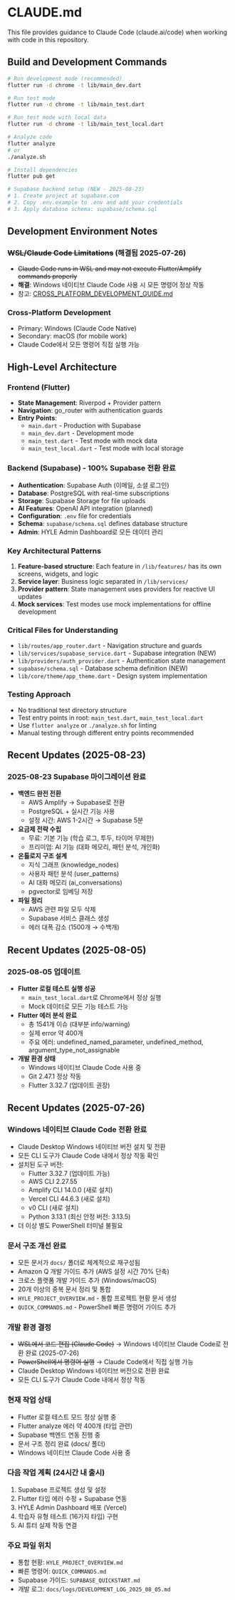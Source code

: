 # CLAUDE.md

This file provides guidance to Claude Code (claude.ai/code) when working with code in this repository.

## Build and Development Commands

```bash
# Run development mode (recommended)
flutter run -d chrome -t lib/main_dev.dart

# Run test mode
flutter run -d chrome -t lib/main_test.dart

# Run test mode with local data
flutter run -d chrome -t lib/main_test_local.dart

# Analyze code
flutter analyze
# or
./analyze.sh

# Install dependencies
flutter pub get

# Supabase backend setup (NEW - 2025-08-23)
# 1. Create project at supabase.com
# 2. Copy .env.example to .env and add your credentials
# 3. Apply database schema: supabase/schema.sql
```

## Development Environment Notes

### ~~WSL/Claude Code Limitations~~ (해결됨 2025-07-26)
- ~~Claude Code runs in WSL and may not execute Flutter/Amplify commands properly~~
- **해결**: Windows 네이티브 Claude Code 사용 시 모든 명령어 정상 작동
- 참고: [CROSS_PLATFORM_DEVELOPMENT_GUIDE.md](./CROSS_PLATFORM_DEVELOPMENT_GUIDE.md)

### Cross-Platform Development
- Primary: Windows (Claude Code Native)
- Secondary: macOS (for mobile work)
- Claude Code에서 모든 명령어 직접 실행 가능

## High-Level Architecture

### Frontend (Flutter)
- **State Management**: Riverpod + Provider pattern
- **Navigation**: go_router with authentication guards
- **Entry Points**: 
  - `main.dart` - Production with Supabase
  - `main_dev.dart` - Development mode
  - `main_test.dart` - Test mode with mock data
  - `main_test_local.dart` - Test mode with local storage

### Backend (Supabase) - 100% Supabase 전환 완료
- **Authentication**: Supabase Auth (이메일, 소셜 로그인)
- **Database**: PostgreSQL with real-time subscriptions
- **Storage**: Supabase Storage for file uploads
- **AI Features**: OpenAI API integration (planned)
- **Configuration**: `.env` file for credentials
- **Schema**: `supabase/schema.sql` defines database structure
- **Admin**: HYLE Admin Dashboard로 모든 데이터 관리

### Key Architectural Patterns
1. **Feature-based structure**: Each feature in `/lib/features/` has its own screens, widgets, and logic
2. **Service layer**: Business logic separated in `/lib/services/`
3. **Provider pattern**: State management uses providers for reactive UI updates
4. **Mock services**: Test modes use mock implementations for offline development

### Critical Files for Understanding
- `lib/routes/app_router.dart` - Navigation structure and guards
- `lib/services/supabase_service.dart` - Supabase integration (NEW)
- `lib/providers/auth_provider.dart` - Authentication state management
- `supabase/schema.sql` - Database schema definition (NEW)
- `lib/core/theme/app_theme.dart` - Design system implementation

### Testing Approach
- No traditional test directory structure
- Test entry points in root: `main_test.dart`, `main_test_local.dart`
- Use `flutter analyze` or `./analyze.sh` for linting
- Manual testing through different entry points recommended

## Recent Updates (2025-08-23)

### 2025-08-23 Supabase 마이그레이션 완료
- **백엔드 완전 전환**
  - AWS Amplify → Supabase로 전환
  - PostgreSQL + 실시간 기능 사용
  - 설정 시간: AWS 1-2시간 → Supabase 5분
- **요금제 전략 수립**
  - 무료: 기본 기능 (학습 로그, 투두, 타이머 무제한)
  - 프리미엄: AI 기능 (대화 메모리, 패턴 분석, 개인화)
- **온톨로지 구조 설계**
  - 지식 그래프 (knowledge_nodes)
  - 사용자 패턴 분석 (user_patterns)
  - AI 대화 메모리 (ai_conversations)
  - pgvector로 임베딩 저장
- **파일 정리**
  - AWS 관련 파일 모두 삭제
  - Supabase 서비스 클래스 생성
  - 에러 대폭 감소 (1500개 → 수백개)

## Recent Updates (2025-08-05)

### 2025-08-05 업데이트
- **Flutter 로컬 테스트 실행 성공**
  - `main_test_local.dart`로 Chrome에서 정상 실행
  - Mock 데이터로 모든 기능 테스트 가능
- **Flutter 에러 분석 완료**
  - 총 1541개 이슈 (대부분 info/warning)
  - 실제 error 약 400개
  - 주요 에러: undefined_named_parameter, undefined_method, argument_type_not_assignable
- **개발 환경 상태**
  - Windows 네이티브 Claude Code 사용 중
  - Git 2.47.1 정상 작동
  - Flutter 3.32.7 (업데이트 권장)

## Recent Updates (2025-07-26)

### Windows 네이티브 Claude Code 전환 완료
- Claude Desktop Windows 네이티브 버전 설치 및 전환
- 모든 CLI 도구가 Claude Code 내에서 정상 작동 확인
- 설치된 도구 버전:
  - Flutter 3.32.7 (업데이트 가능)
  - AWS CLI 2.27.55
  - Amplify CLI 14.0.0 (새로 설치)
  - Vercel CLI 44.6.3 (새로 설치)
  - v0 CLI (새로 설치)
  - Python 3.13.1 (최신 안정 버전: 3.13.5)
- 더 이상 별도 PowerShell 터미널 불필요

### 문서 구조 개선 완료
- 모든 문서가 `docs/` 폴더로 체계적으로 재구성됨
- Amazon Q 개발 가이드 추가 (AWS 설정 시간 70% 단축)
- 크로스 플랫폼 개발 가이드 추가 (Windows/macOS)
- 20개 이상의 중복 문서 정리 및 통합
- `HYLE_PROJECT_OVERVIEW.md` - 통합 프로젝트 현황 문서 생성
- `QUICK_COMMANDS.md` - PowerShell 빠른 명령어 가이드 추가

### 개발 환경 결정
- ~~WSL에서 코드 편집 (Claude Code)~~ → Windows 네이티브 Claude Code로 전환 완료 (2025-07-26)
- ~~PowerShell에서 명령어 실행~~ → Claude Code에서 직접 실행 가능
- Claude Desktop Windows 네이티브 버전으로 전환 완료
- 모든 CLI 도구가 Claude Code 내에서 정상 작동

### 현재 작업 상태
- Flutter 로컬 테스트 모드 정상 실행 중
- Flutter analyze 에러 약 400개 (타입 관련)
- Supabase 백엔드 연동 진행 중
- 문서 구조 정리 완료 (docs/ 폴더)
- Windows 네이티브 Claude Code 사용 중

### 다음 작업 계획 (24시간 내 출시)
1. Supabase 프로젝트 생성 및 설정
2. Flutter 타입 에러 수정 + Supabase 연동
3. HYLE Admin Dashboard 배포 (Vercel)
4. 학습자 유형 테스트 (16가지 타입) 구현
5. AI 튜터 실제 작동 연결

### 주요 파일 위치
- 통합 현황: `HYLE_PROJECT_OVERVIEW.md`
- 빠른 명령어: `QUICK_COMMANDS.md`
- Supabase 가이드: `SUPABASE_QUICKSTART.md`
- 개발 로그: `docs/logs/DEVELOPMENT_LOG_2025_08_05.md`